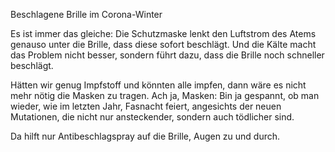 Beschlagene Brille im Corona-Winter

Es ist immer das gleiche: Die Schutzmaske lenkt den Luftstrom des Atems genauso unter die Brille, dass diese sofort beschlägt. Und die Kälte macht das Problem nicht besser, sondern führt dazu, dass die Brille noch schneller beschlägt.

Hätten wir genug Impfstoff und könnten alle impfen, dann wäre es nicht mehr nötig die Masken zu tragen. Ach ja, Masken: Bin ja gespannt, ob man wieder, wie im letzten Jahr, Fasnacht feiert, angesichts der neuen Mutationen, die nicht nur ansteckender, sondern auch tödlicher sind.

Da hilft nur Antibeschlagspray auf die Brille, Augen zu und durch.
